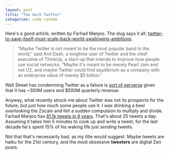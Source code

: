 ```yaml
---
layout: post
title: "Too much Twitter"
categories: code random
---
```


Here's a good article, written by Farhad Manjoo. The slug says it all: [twitter-to-save-itself-must-scale-back-world-swallowing-ambitions](http://www.nytimes.com/2016/02/11/technology/twitter-to-save-itself-must-scale-back-world-swallowing-ambitions.html).

>“Maybe Twitter is not meant to be the most popular band in the world,” said Anil Dash, a longtime user of Twitter and the chief executive of ThinkUp, a start-up that intends to improve how people use social networks. “Maybe it's meant to be merely Pearl Jam and not U2, and maybe Twitter could find equilibrium as a company with an enterprise value of merely $5 billion.”

Wall Street has condemning Twitter as a failure is [sort of perverse](http://www.theatlantic.com/business/archive/2016/02/twitter-failure/463248/) given that it has ~300M users and $500M quarterly revenue.

Anyway, what recently struck me about Twitter was not its prospects for the future, but just how much some people use it. I was drinking a beer overlooking the Zócalo and felt a sudden compulsion to multiply and divide. Farhad Manjoo has [81.1k tweets in 9 years](https://twitter.com/fmanjoo). That's about 25 tweets a day. Assuming it takes him 5 minutes to cook up and write a tweet, for the last decade he's spent 15% of his waking life just _sending_ tweets.

Not that that's necessarily bad, as my title would suggest. Maybe tweets are haiku for the 21st century, and the most obsessive __tweeters__ are digital Zen poets.
